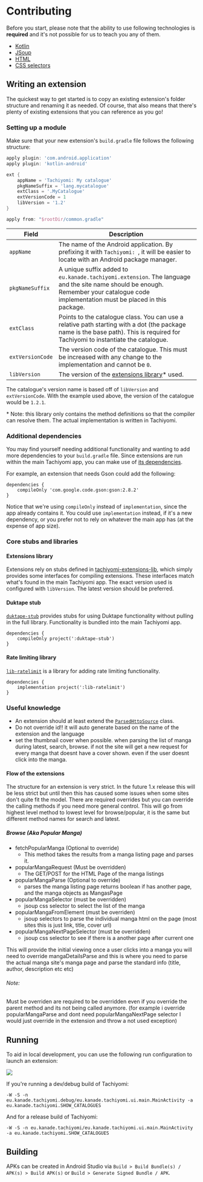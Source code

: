 # Contributing

Before you start, please note that the ability to use following technologies is **required** and it's not possible for us to teach you any of them.

* [Kotlin](https://kotlinlang.org/)
* [JSoup](https://jsoup.org/)
* [HTML](https://developer.mozilla.org/en-US/docs/Web/HTML)
* [CSS selectors](https://developer.mozilla.org/en-US/docs/Web/CSS/CSS_Selectors)


## Writing an extension

The quickest way to get started is to copy an existing extension's folder structure and renaming it as needed. Of course, that also means that there's plenty of existing extensions that you can reference as you go!

### Setting up a module

Make sure that your new extension's `build.gradle` file follows the following structure:

```gradle
apply plugin: 'com.android.application'
apply plugin: 'kotlin-android'

ext {
    appName = 'Tachiyomi: My catalogue'
    pkgNameSuffix = 'lang.mycatalogue'
    extClass = '.MyCatalogue'
    extVersionCode = 1
    libVersion = '1.2'
}

apply from: "$rootDir/common.gradle"
```

| Field | Description |
| ----- | ----------- |
| `appName` | The name of the Android application. By prefixing it with `Tachiyomi: `, it will be easier to locate with an Android package manager. |
| `pkgNameSuffix` | A unique suffix added to `eu.kanade.tachiyomi.extension`. The language and the site name should be enough. Remember your catalogue code implementation must be placed in this package. |
| `extClass` | Points to the catalogue class. You can use a relative path starting with a dot (the package name is the base path). This is required for Tachiyomi to instantiate the catalogue. |
| `extVersionCode` | The version code of the catalogue. This must be increased with any change to the implementation and cannot be `0`. |
| `libVersion` | The version of the [extensions library](https://github.com/inorichi/tachiyomi-extensions-lib)* used. |

The catalogue's version name is based off of `libVersion` and `extVersionCode`. With the example used above, the version of the catalogue would be `1.2.1`.

\* Note: this library only contains the method definitions so that the compiler can resolve them. The actual implementation is written in Tachiyomi.

### Additional dependencies

You may find yourself needing additional functionality and wanting to add more dependencies to your `build.gradle` file. Since extensions are run within the main Tachiyomi app, you can make use of [its dependencies](https://github.com/inorichi/tachiyomi/blob/master/app/build.gradle).

For example, an extension that needs Gson could add the following:

```
dependencies {
    compileOnly 'com.google.code.gson:gson:2.8.2'
}
```

Notice that we're using `compileOnly` instead of `implementation`, since the app already contains it. You could use `implementation` instead, if it's a new dependency, or you prefer not to rely on whatever the main app has (at the expense of app size).

### Core stubs and libraries

#### Extensions library

Extensions rely on stubs defined in [tachiyomi-extensions-lib](https://github.com/tachiyomi/extensions-lib), which simply provides some interfaces for compiling extensions. These interfaces match what's found in the main Tachiyomi app. The exact version used is configured with `libVersion`. The latest version should be preferred.


#### Duktape stub

[`duktape-stub`](https://github.com/inorichi/tachiyomi-extensions/tree/master/lib/duktape-stub) provides stubs for using Duktape functionality without pulling in the full library. Functionality is bundled into the main Tachiyomi app.

```
dependencies {
    compileOnly project(':duktape-stub')
}
```

#### Rate limiting library

[`lib-ratelimit`](https://github.com/inorichi/tachiyomi-extensions/tree/master/lib/ratelimit) is a library for adding rate limiting functionality.

```
dependencies {
    implementation project(':lib-ratelimit')
}
```

### Useful knowledge

- An extension should at least extend the [`ParsedHttpSource`](https://github.com/inorichi/tachiyomi-extensions-lib/blob/master/library/src/main/java/eu/kanade/tachiyomi/source/online/ParsedHttpSource.kt) class.
- Do not override id!!  it will auto generate based on the name of the extension and the language
- set the thumbnail cover when possible.  when parsing the list of manga during latest, search, browse.  if not the site will get a new request for every manga that doesnt have a cover shown.  even if the user doesnt click into the manga.



#### Flow of the extensions
The structure for an extension is very strict.  In the future 1.x release this will be less strict but until then this has caused some issues when some sites don't quite fit the model.  There are required overrides but you can override the calling methods if you need more general control. This will go from highest level method to lowest level for browse/popular, it is the same but different method names for search and latest.
##### Browse (Aka Popular Manga)
- fetchPopularManga (Optional to override)
    - This method takes the results from a manga listing page and parses it.
- popularMangaRequest (Must be overridden)
   - The GET/POST for the HTML Page of the manga listings
- popularMangaParse (Optional to override)
   - parses the manga listing page returns boolean if has another page, and the manga objects as MangasPage
- popularMangaSelector (must be overridden)
    - jsoup css selector to select the list of the manga
- popularMangaFromElement (must be overriden)
    - jsoup selectors to parse the individual manga html on the page (most sites this is just link, title, cover url)
- popularMangaNextPageSelector (must be overridden)
   - jsoup css selector to see if there is a another page after current one

 This will provide the initial viewing once a user clicks into a manga you will need to override mangaDetailsParse and this is where you need to parse the actual manga site's manga page and parse the standard info (title, author, description etc etc)

 ###### Note:
 Must be overriden are required to be overridden even if you override the parent method and its not being called anymore.  (for example i override popularMangaParse and dont need popularMangaNextPage selector  I would just override in the extension and throw a not used exception)


## Running

To aid in local development, you can use the following run configuration to launch an extension:

![](https://i.imgur.com/STy0UFY.png)

If you're running a dev/debug build of Tachiyomi:

```
-W -S -n eu.kanade.tachiyomi.debug/eu.kanade.tachiyomi.ui.main.MainActivity -a eu.kanade.tachiyomi.SHOW_CATALOGUES
```

And for a release build of Tachiyomi:

```
-W -S -n eu.kanade.tachiyomi/eu.kanade.tachiyomi.ui.main.MainActivity -a eu.kanade.tachiyomi.SHOW_CATALOGUES
```


## Building

APKs can be created in Android Studio via `Build > Build Bundle(s) / APK(s) > Build APK(s)` or `Build > Generate Signed Bundle / APK`.

